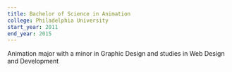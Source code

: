 ```yaml
---
title: Bachelor of Science in Animation
college: Philadelphia University
start_year: 2011
end_year: 2015
---
```


Animation major with a minor in Graphic Design and studies in Web Design and Development
